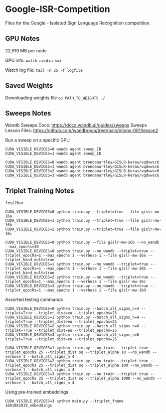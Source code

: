 # Google-ISR-Competition

Files for the Google - Isolated Sign Language Recognition competition.

## GPU Notes

22,919 MB per node

GPU info: `watch nvidia-smi`

Watch log file: `tail -n 25 -f logfile`

## Saved Weights

Downloading weights file
`cp PATH_TO_WEIGHTS ./`


## Sweeps Notes

Wandb Sweeps Docs: https://docs.wandb.ai/guides/sweeps
Sweeps Lesson Files: https://github.com/wandb/edu/tree/main/mlops-001/lesson2

Run a sweep on a specific GPU
```
CUDA_VISIBLE_DEVICES=0 wandb agent sweep_ID
CUDA_VISIBLE_DEVICES=1 wandb agent sweep_ID

CUDA_VISIBLE_DEVICES=0 wandb agent brendanartley/GISLR-keras/vqdxwsc6
CUDA_VISIBLE_DEVICES=1 wandb agent brendanartley/GISLR-keras/vqdxwsc6
CUDA_VISIBLE_DEVICES=2 wandb agent brendanartley/GISLR-keras/vqdxwsc6
CUDA_VISIBLE_DEVICES=3 wandb agent brendanartley/GISLR-keras/vqdxwsc6
```

## Triplet Training Notes

Test Run
```
CUDA_VISIBLE_DEVICES=0 python train.py --triplet=true --file gislr-mw-16a
CUDA_VISIBLE_DEVICES=1 python train.py --triplet=true --file gislr-mw-16b
CUDA_VISIBLE_DEVICES=2 python train.py --triplet=true --file gislr-mw-16c

CUDA_VISIBLE_DEVICES=0 python train.py --file gislr-mw-16b --no_wandb --max_epochs=10
CUDA_VISIBLE_DEVICES=0 python train.py --no_wandb --triplet=true --triplet_epochs=1 --max_epochs 1 --verbose 1 --file gislr-mw-16a --triplet_hand_mult=true
CUDA_VISIBLE_DEVICES=1 python train.py --no_wandb --triplet=true --triplet_epochs=1 --max_epochs 1 --verbose 1 --file gislr-mw-16b --triplet_hand_mult=true
CUDA_VISIBLE_DEVICES=2 python train.py --no_wandb --triplet=true --triplet_epochs=1 --max_epochs 1 --verbose 1 --file gislr-mw-16c
CUDA_VISIBLE_DEVICES=3 python train.py --no_wandb --triplet=true --triplet_epochs=1 --max_epochs 1 --verbose 1 --file gislr-mw-16d
```

Assorted testing commands
```
CUDA_VISIBLE_DEVICES=0 python train.py --batch_all_signs_n=4 --triplet=True --triplet_dist=eu --triplet_epochs=25
CUDA_VISIBLE_DEVICES=1 python train.py --batch_all_signs_n=4 --triplet=True --triplet_dist=eu --triplet_epochs=25
CUDA_VISIBLE_DEVICES=2 python train.py --batch_all_signs_n=8 --triplet=True --triplet_dist=eu --triplet_epochs=25
CUDA_VISIBLE_DEVICES=3 python train.py --batch_all_signs_n=8 --triplet=True --triplet_dist=eu --triplet_epochs=25

CUDA_VISIBLE_DEVICES=1 python train.py --no_train --triplet true --triplet_epochs 25 --triplet_dist sq --triplet_alpha 10 --no_wandb --verbose 1 --batch_all_signs_n 4
CUDA_VISIBLE_DEVICES=2 python train.py --no_train --triplet true --triplet_epochs 25 --triplet_dist sq --triplet_alpha 100 --no_wandb --verbose 1 --batch_all_signs_n 4
CUDA_VISIBLE_DEVICES=3 python train.py --no_train --triplet true --triplet_epochs 25 --triplet_dist sq --triplet_alpha 1000 --no_wandb --verbose 1 --batch_all_signs_n 4
```

Using pre-trained embeddings
```
CUDA_VISIBLE_DEVICES=3 python main.py --triplet_fname 1681842019_embeddings
```